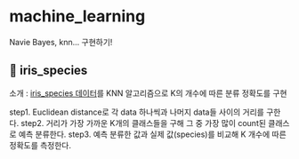 # machine_learning
Navie Bayes, knn... 구현하기!



## 📂 iris_species
소개 : [iris_species 데이터](https://www.kaggle.com/datasets/uciml/iris?resource=download)를 KNN 알고리즘으로 K의 개수에 따른 분류 정확도를 구현

  step1. Euclidean distance로 각 data 하나씩과 나머지 data들 사이의 거리를 구한다.
  step2. 거리가 가장 가까운 K개의 클래스들을 구해 그 중 가장 많이 count된 클래스로 예측 분류한다.
  step3. 예측 분류한 값과 실제 값(species)를 비교해 K 개수에 따른 정확도를 측정한다.
  
